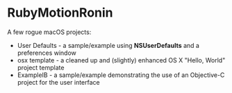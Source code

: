 # RubyMotionRonin

A few rogue macOS projects:

- User Defaults - a sample/example using **NSUserDefaults** and a preferences window
- osx template - a cleaned up and (slightly) enhanced OS X "Hello, World" project template
- ExampleIB - a sample/example demonstrating the use of an Objective-C project for the user interface

